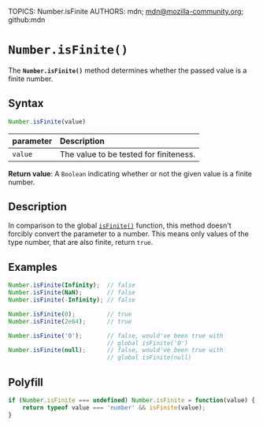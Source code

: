 TOPICS: Number.isFinite
AUTHORS: mdn; mdn@mozilla-community.org; github:mdn

# `Number.isFinite()`

The **`Number.isFinite()`** method determines whether the passed value is a finite number.

## Syntax

```javascript
Number.isFinite(value)
```

| parameter | Description |
| :-- | :-- |
| `value` | The value to be tested for finiteness. |

**Return value**: A `Boolean` indicating whether or not the given value is a finite number.

## Description

In comparison to the global [`isFinite()`](/en/webfrontend/isFinite) function, this method doesn't
forcibly convert the parameter to a number. This means only values of the type number, that are also
finite, return `true`.

## Examples

```javascript
Number.isFinite(Infinity);  // false
Number.isFinite(NaN);       // false
Number.isFinite(-Infinity); // false

Number.isFinite(0);         // true
Number.isFinite(2e64);      // true

Number.isFinite('0');       // false, would've been true with
                            // global isFinite('0')
Number.isFinite(null);      // false, would've been true with
                            // global isFinite(null)
```

## Polyfill

```javascript
if (Number.isFinite === undefined) Number.isFinite = function(value) {
    return typeof value === 'number' && isFinite(value);
}
```
